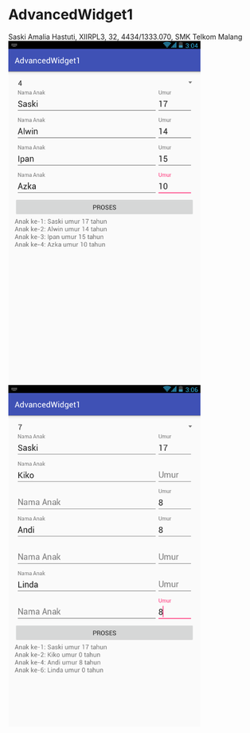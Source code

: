 # AdvancedWidget1
Saski Amalia Hastuti, XIIRPL3, 32, 4434/1333.070, SMK Telkom Malang
<br>![Gambar 1](https://github.com/saskiiaml/AdvancedWidget1/blob/master/Screenshot_2016_11_1_14_4_47.png)
![Gambar 2](https://github.com/saskiiaml/AdvancedWidget1/blob/master/Screenshot_2016_11_1_14_6_52.png)
